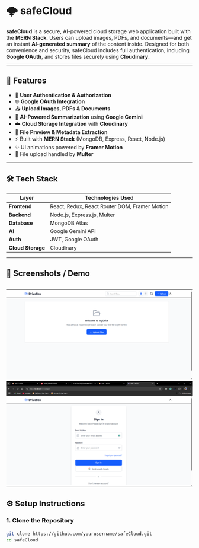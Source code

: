 # 🌩️ safeCloud

**safeCloud** is a secure, AI-powered cloud storage web application built with the **MERN Stack**. Users can upload images, PDFs, and documents—and get an instant **AI-generated summary** of the content inside. Designed for both convenience and security, safeCloud includes full authentication, including **Google OAuth**, and stores files securely using **Cloudinary**.

---

## 🚀 Features

- 🔐 **User Authentication & Authorization**
- 🌐 **Google OAuth Integration**
- 📤 **Upload Images, PDFs & Documents**
- 🤖 **AI-Powered Summarization** using **Google Gemini**
- ☁️ **Cloud Storage Integration** with **Cloudinary**
- 🧾 **File Preview & Metadata Extraction**
- ⚡ Built with **MERN Stack** (MongoDB, Express, React, Node.js)
- ✨ UI animations powered by **Framer Motion**
- 📁 File upload handled by **Multer**

---

## 🛠️ Tech Stack

| Layer      | Technologies Used |
|------------|-------------------|
| **Frontend** | React, Redux, React Router DOM, Framer Motion |
| **Backend**  | Node.js, Express.js, Multer |
| **Database** | MongoDB Atlas |
| **AI**        | Google Gemini API |
| **Auth**     | JWT, Google OAuth |
| **Cloud Storage** | Cloudinary |

---

## 📸 Screenshots / Demo
![HOME SCREENSHOT](./frontend/assets/drive-box.png)
![LOGIN PAGE](./frontend/assets/login.png)
---

## ⚙️ Setup Instructions

### 1. Clone the Repository

```bash
git clone https://github.com/yourusername/safeCloud.git
cd safeCloud
